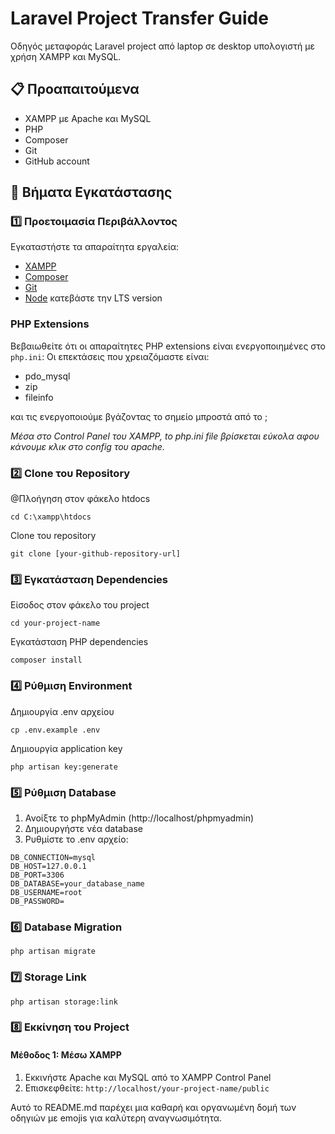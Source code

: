 # Laravel Project Transfer Guide

Οδηγός μεταφοράς Laravel project από laptop σε desktop υπολογιστή με χρήση XAMPP και MySQL.

## 📋 Προαπαιτούμενα

- XAMPP με Apache και MySQL
- PHP
- Composer
- Git
- GitHub account

## 🚀 Βήματα Εγκατάστασης

### 1️⃣ Προετοιμασία Περιβάλλοντος

Εγκαταστήστε τα απαραίτητα εργαλεία:

- [XAMPP](https://www.apachefriends.org/download.html)
- [Composer](https://getcomposer.org/download/)
- [Git](https://git-scm.com/downloads)
- [Node](https://nodejs.org/en) κατεβάστε την LTS version

### PHP Extensions
Βεβαιωθείτε ότι οι απαραίτητες PHP extensions είναι ενεργοποιημένες στο `php.ini`: 
Οι επεκτάσεις που χρειαζόμαστε είναι:
- pdo_mysql
- zip
- fileinfo

και τις ενεργοποιούμε βγάζοντας το σημείο μπροστά από το ;

*Μέσα στο  Control Panel του XAMPP, to php.ini file βρίσκεται εύκολα αφου κάνουμε κλικ στο config του apache.*

### 2️⃣ Clone του Repository

@Πλοήγηση στον φάκελο htdocs

 ```cd C:\xampp\htdocs```

Clone του repository

```git clone [your-github-repository-url]```

### 3️⃣ Εγκατάσταση Dependencies

 Είσοδος στον φάκελο του project

```cd your-project-name```

Εγκατάσταση PHP dependencies

```composer install```

### 4️⃣ Ρύθμιση Environment

Δημιουργία .env αρχείου

```cp .env.example .env```

Δημιουργία application key

```php artisan key:generate```

### 5️⃣ Ρύθμιση Database

1. Ανοίξτε το phpMyAdmin (http://localhost/phpmyadmin)
2. Δημιουργήστε νέα database
3. Ρυθμίστε το .env αρχείο:

```
DB_CONNECTION=mysql
DB_HOST=127.0.0.1  
DB_PORT=3306  
DB_DATABASE=your_database_name  
DB_USERNAME=root  
DB_PASSWORD=
```

### 6️⃣ Database Migration

```php artisan migrate```

### 7️⃣ Storage Link

```php artisan storage:link```

### 8️⃣ Εκκίνηση του Project

#### Μέθοδος 1: Μέσω XAMPP

1. Εκκινήστε Apache και MySQL από το XAMPP Control Panel
2. Επισκεφθείτε: `http://localhost/your-project-name/public`

Αυτό το README.md παρέχει μια καθαρή και οργανωμένη δομή των οδηγιών με emojis για καλύτερη αναγνωσιμότητα.